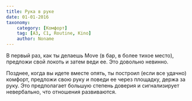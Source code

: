 ```yaml
---
title: Рука в руке
date: 01-01-2016
taxonomy:
    category: [Комфорт]
	tag: [A3, C1, Routine, Kino]
	author: Noname
---
```


В первый раз, как ты делаешь Move (в бар, в более тихое место), предложи свой локоть и затем веди ее. Это довольно невинно.

Позднее, когда вы идете вместе опять, ты построил (если все удачно) комфорт, предложи свою руку и поведи ее через площадку, держа за руку. Это предполагает большую степень доверия и сигнализирует невербально, что отношения развиваются.